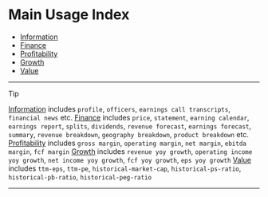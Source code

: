 # Main Usage Index

- [Information](info_examples.md)
- [Finance](finance_examples.md)
- [Profitability](profitability_examples.md)
- [Growth](growth_examples.md)
- [Value](value_examples.md)

---

> [!TIP]
> [Information](info_examples.md) includes `profile`, `officers`, `earnings call transcripts`, `financial news` etc.
> [Finance](finance_examples.md) includes `price`, `statement`, `earning calendar`, `earnings report`, `splits`, `dividends`, `revenue forecast`, `earnings forecast`, `summary`, `revenue breakdown`, `geography breakdown`, `product breakdown` etc.
> [Profitability](profitability_examples.md) includes `gross margin`, `operating margin`, `net margin`, `ebitda margin`, `fcf margin`
> [Growth](growth_examples.md) includes `revenue yoy growth`, `operating income yoy growth`, `net income yoy growth`, `fcf yoy growth`, `eps yoy growth`
> [Value](value_examples.md) includes `ttm-eps`, `ttm-pe`, `historical-market-cap`, `historical-ps-ratio`, `historical-pb-ratio`, `historical-peg-ratio`

---